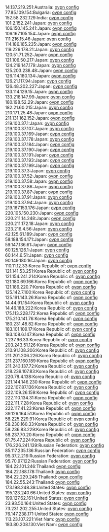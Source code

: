 14.137.219.251:Australia: [ovpn config](vpn/14_137_219_251.ovpn)  
77.85.109.154:Bulgaria: [ovpn config](vpn/77_85_109_154.ovpn)  
152.58.232.129:India: [ovpn config](vpn/152_58_232_129.ovpn)  
101.2.152.241:Japan: [ovpn config](vpn/101_2_152_241.ovpn)  
106.150.145.241:Japan: [ovpn config](vpn/106_150_145_241.ovpn)  
106.167.105.154:Japan: [ovpn config](vpn/106_167_105_154.ovpn)  
111.216.15.46:Japan: [ovpn config](vpn/111_216_15_46.ovpn)  
114.186.165.235:Japan: [ovpn config](vpn/114_186_165_235.ovpn)  
119.229.178.21:Japan: [ovpn config](vpn/119_229_178_21.ovpn)  
120.51.71.252:Japan: [ovpn config](vpn/120_51_71_252.ovpn)  
121.106.50.217:Japan: [ovpn config](vpn/121_106_50_217.ovpn)  
124.219.147.179:Japan: [ovpn config](vpn/124_219_147_179.ovpn)  
125.203.238.48:Japan: [ovpn config](vpn/125_203_238_48.ovpn)  
126.114.180.134:Japan: [ovpn config](vpn/126_114_180_134.ovpn)  
126.21.117.94:Japan: [ovpn config](vpn/126_21_117_94.ovpn)  
126.48.202.227:Japan: [ovpn config](vpn/126_48_202_227.ovpn)  
133.114.129.15:Japan: [ovpn config](vpn/133_114_129_15.ovpn)  
133.218.147.99:Japan: [ovpn config](vpn/133_218_147_99.ovpn)  
180.198.52.29:Japan: [ovpn config](vpn/180_198_52_29.ovpn)  
182.21.60.215:Japan: [ovpn config](vpn/182_21_60_215.ovpn)  
210.171.25.48:Japan: [ovpn config](vpn/210_171_25_48.ovpn)  
211.131.162.152:Japan: [ovpn config](vpn/211_131_162_152.ovpn)  
219.100.37.1:Japan: [ovpn config](vpn/219_100_37_1.ovpn)  
219.100.37.107:Japan: [ovpn config](vpn/219_100_37_107.ovpn)  
219.100.37.169:Japan: [ovpn config](vpn/219_100_37_169.ovpn)  
219.100.37.178:Japan: [ovpn config](vpn/219_100_37_178.ovpn)  
219.100.37.184:Japan: [ovpn config](vpn/219_100_37_184.ovpn)  
219.100.37.190:Japan: [ovpn config](vpn/219_100_37_190.ovpn)  
219.100.37.191:Japan: [ovpn config](vpn/219_100_37_191.ovpn)  
219.100.37.193:Japan: [ovpn config](vpn/219_100_37_193.ovpn)  
219.100.37.199:Japan: [ovpn config](vpn/219_100_37_199.ovpn)  
219.100.37.3:Japan: [ovpn config](vpn/219_100_37_3.ovpn)  
219.100.37.52:Japan: [ovpn config](vpn/219_100_37_52.ovpn)  
219.100.37.58:Japan: [ovpn config](vpn/219_100_37_58.ovpn)  
219.100.37.86:Japan: [ovpn config](vpn/219_100_37_86.ovpn)  
219.100.37.87:Japan: [ovpn config](vpn/219_100_37_87.ovpn)  
219.100.37.91:Japan: [ovpn config](vpn/219_100_37_91.ovpn)  
219.100.37.94:Japan: [ovpn config](vpn/219_100_37_94.ovpn)  
219.167.153.176:Japan: [ovpn config](vpn/219_167_153_176.ovpn)  
220.105.150.230:Japan: [ovpn config](vpn/220_105_150_230.ovpn)  
220.211.14.248:Japan: [ovpn config](vpn/220_211_14_248.ovpn)  
220.211.172.18:Japan: [ovpn config](vpn/220_211_172_18.ovpn)  
223.216.4.56:Japan: [ovpn config](vpn/223_216_4_56.ovpn)  
42.125.61.189:Japan: [ovpn config](vpn/42_125_61_189.ovpn)  
58.188.154.171:Japan: [ovpn config](vpn/58_188_154_171.ovpn)  
59.147.136.61:Japan: [ovpn config](vpn/59_147_136_61.ovpn)  
60.125.126.1:Japan: [ovpn config](vpn/60_125_126_1.ovpn)  
60.144.6.51:Japan: [ovpn config](vpn/60_144_6_51.ovpn)  
90.149.180.16:Japan: [ovpn config](vpn/90_149_180_16.ovpn)  
110.11.12.33:Korea Republic of: [ovpn config](vpn/110_11_12_33.ovpn)  
121.141.53.251:Korea Republic of: [ovpn config](vpn/121_141_53_251.ovpn)  
121.154.241.214:Korea Republic of: [ovpn config](vpn/121_154_241_214.ovpn)  
121.180.69.166:Korea Republic of: [ovpn config](vpn/121_180_69_166.ovpn)  
121.186.220.7:Korea Republic of: [ovpn config](vpn/121_186_220_7.ovpn)  
125.142.7.100:Korea Republic of: [ovpn config](vpn/125_142_7_100.ovpn)  
125.191.143.26:Korea Republic of: [ovpn config](vpn/125_191_143_26.ovpn)  
14.44.91.154:Korea Republic of: [ovpn config](vpn/14_44_91_154.ovpn)  
14.46.188.222:Korea Republic of: [ovpn config](vpn/14_46_188_222.ovpn)  
175.113.228.172:Korea Republic of: [ovpn config](vpn/175_113_228_172.ovpn)  
175.210.141.76:Korea Republic of: [ovpn config](vpn/175_210_141_76.ovpn)  
180.231.48.82:Korea Republic of: [ovpn config](vpn/180_231_48_82.ovpn)  
183.101.109.17:Korea Republic of: [ovpn config](vpn/183_101_109_17.ovpn)  
183.108.6.147:Korea Republic of: [ovpn config](vpn/183_108_6_147.ovpn)  
1.237.96.33:Korea Republic of: [ovpn config](vpn/1_237_96_33.ovpn)  
203.243.51.126:Korea Republic of: [ovpn config](vpn/203_243_51_126.ovpn)  
210.91.108.206:Korea Republic of: [ovpn config](vpn/210_91_108_206.ovpn)  
211.201.206.226:Korea Republic of: [ovpn config](vpn/211_201_206_226.ovpn)  
211.237.160.189:Korea Republic of: [ovpn config](vpn/211_237_160_189.ovpn)  
211.243.137.72:Korea Republic of: [ovpn config](vpn/211_243_137_72.ovpn)  
218.239.107.83:Korea Republic of: [ovpn config](vpn/218_239_107_83.ovpn)  
220.78.4.138:Korea Republic of: [ovpn config](vpn/220_78_4_138.ovpn)  
221.144.146.230:Korea Republic of: [ovpn config](vpn/221_144_146_230.ovpn)  
222.107.87.136:Korea Republic of: [ovpn config](vpn/222_107_87_136.ovpn)  
222.109.26.159:Korea Republic of: [ovpn config](vpn/222_109_26_159.ovpn)  
222.110.134.31:Korea Republic of: [ovpn config](vpn/222_110_134_31.ovpn)  
222.111.7.28:Korea Republic of: [ovpn config](vpn/222_111_7_28.ovpn)  
222.117.41.23:Korea Republic of: [ovpn config](vpn/222_117_41_23.ovpn)  
39.126.164.51:Korea Republic of: [ovpn config](vpn/39_126_164_51.ovpn)  
58.225.229.91:Korea Republic of: [ovpn config](vpn/58_225_229_91.ovpn)  
58.230.160.33:Korea Republic of: [ovpn config](vpn/58_230_160_33.ovpn)  
58.236.83.229:Korea Republic of: [ovpn config](vpn/58_236_83_229.ovpn)  
58.237.70.20:Korea Republic of: [ovpn config](vpn/58_237_70_20.ovpn)  
61.75.47.224:Korea Republic of: [ovpn config](vpn/61_75_47_224.ovpn)  
176.226.241.139:Russian Federation: [ovpn config](vpn/176_226_241_139.ovpn)  
85.117.235.136:Russian Federation: [ovpn config](vpn/85_117_235_136.ovpn)  
95.37.2.216:Russian Federation: [ovpn config](vpn/95_37_2_216.ovpn)  
95.70.97.122:Russian Federation: [ovpn config](vpn/95_70_97_122.ovpn)  
184.22.101.246:Thailand: [ovpn config](vpn/184_22_101_246.ovpn)  
184.22.188.178:Thailand: [ovpn config](vpn/184_22_188_178.ovpn)  
184.22.229.248:Thailand: [ovpn config](vpn/184_22_229_248.ovpn)  
184.22.55.243:Thailand: [ovpn config](vpn/184_22_55_243.ovpn)  
173.198.248.39:United States: [ovpn config](vpn/173_198_248_39.ovpn)  
195.123.240.66:United States: [ovpn config](vpn/195_123_240_66.ovpn)  
199.127.62.161:United States: [ovpn config](vpn/199_127_62_161.ovpn)  
23.93.50.164:United States: [ovpn config](vpn/23_93_50_164.ovpn)  
73.231.202.255:United States: [ovpn config](vpn/73_231_202_255.ovpn)  
76.147.238.171:United States: [ovpn config](vpn/76_147_238_171.ovpn)  
113.23.107.221:Viet Nam: [ovpn config](vpn/113_23_107_221.ovpn)  
183.80.208.130:Viet Nam: [ovpn config](vpn/183_80_208_130.ovpn)  
